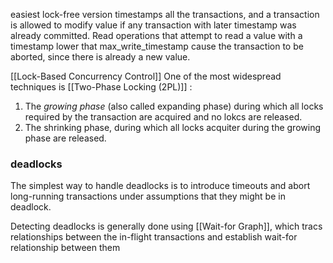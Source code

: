 easiest lock-free version timestamps all the transactions, and a transaction is allowed to modify value if any transaction with later timestamp was already committed.
Read operations that attempt to read a value with a timestamp lower that max_write_timestamp cause the transaction to be aborted, since there is already a new value.

[[Lock-Based Concurrency Control]]
One of the most widespread techniques is [[Two-Phase Locking (2PL)]] :
1) The *growing phase* (also called expanding phase) during which all locks required by the transaction are acquired and no lokcs are released.
2) The shrinking phase, during which all locks acquiter during the growing phase are released.


### deadlocks
The simplest way to  handle deadlocks is to introduce timeouts and abort long-running transactions under assumptions that they might be in deadlock.

Detecting deadlocks is generally done using [[Wait-for Graph]], which tracs relationships between the in-flight transactions and establish wait-for relationship between them